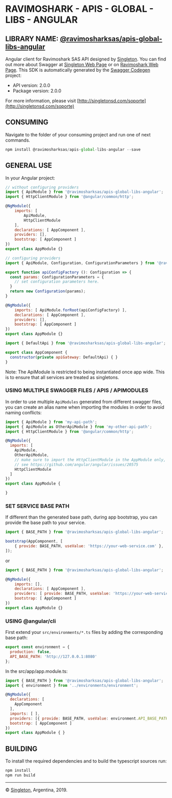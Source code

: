 # RAVIMOSHARK - APIS - GLOBAL - LIBS - ANGULAR



## LIBRARY NAME: [@ravimosharksas/apis-global-libs-angular](https://www.npmjs.com/package/@ravimosharksas/apis-global-libs-angular)

Angular client for Ravimoshark SAS API designed by [Singleton](http://singletonsd.com). You  can find out more about Swagger at [Singleton Web Page](http://singletonsd) or on [Ravimoshark Web Page](https://ravimoshark.com).
This SDK is automatically generated by the [Swagger Codegen](https://github.com/swagger-api/swagger-codegen) project:

- API version: 2.0.0
- Package version: 2.0.0

For more information, please visit [http://singletonsd.com/soporte](http://singletonsd.com/soporte)

## CONSUMING

Navigate to the folder of your consuming project and run one of next commands.

```javascript
npm install @ravimosharksas/apis-global-libs-angular --save
```

## GENERAL USE

In your Angular project:

```javascript
// without configuring providers
import { ApiModule } from '@ravimosharksas/apis-global-libs-angular';
import { HttpClientModule } from '@angular/common/http';

@NgModule({
    imports: [
        ApiModule,
        HttpClientModule
    ],
    declarations: [ AppComponent ],
    providers: [],
    bootstrap: [ AppComponent ]
})
export class AppModule {}
```

```javascript
// configuring providers
import { ApiModule, Configuration, ConfigurationParameters } from '@ravimosharksas/apis-global-libs-angular';

export function apiConfigFactory (): Configuration => {
  const params: ConfigurationParameters = {
    // set configuration parameters here.
  }
  return new Configuration(params);
}

@NgModule({
    imports: [ ApiModule.forRoot(apiConfigFactory) ],
    declarations: [ AppComponent ],
    providers: [],
    bootstrap: [ AppComponent ]
})
export class AppModule {}
```

```javascript
import { DefaultApi } from '@ravimosharksas/apis-global-libs-angular';

export class AppComponent {
  constructor(private apiGateway: DefaultApi) { }
}
```

Note: The ApiModule is restricted to being instantiated once app wide.
This is to ensure that all services are treated as singletons.

### USING MULTIPLE SWAGGER FILES / APIS / APIMODULES

In order to use multiple `ApiModules` generated from different swagger files,
you can create an alias name when importing the modules
in order to avoid naming conflicts:

```javascript
import { ApiModule } from 'my-api-path';
import { ApiModule as OtherApiModule } from 'my-other-api-path';
import { HttpClientModule } from '@angular/common/http';

@NgModule({
  imports: [
    ApiModule,
    OtherApiModule,
    // make sure to import the HttpClientModule in the AppModule only,
    // see https://github.com/angular/angular/issues/20575
    HttpClientModule
  ]
})
export class AppModule {

}
```

### SET SERVICE BASE PATH

If different than the generated base path, during app bootstrap, you can provide the base path to your service.

```javascript
import { BASE_PATH } from '@ravimosharksas/apis-global-libs-angular';

bootstrap(AppComponent, [
    { provide: BASE_PATH, useValue: 'https://your-web-service.com' },
]);
```

or

```javascript
import { BASE_PATH } from '@ravimosharksas/apis-global-libs-angular';

@NgModule({
    imports: [],
    declarations: [ AppComponent ],
    providers: [ provide: BASE_PATH, useValue: 'https://your-web-service.com' ],
    bootstrap: [ AppComponent ]
})
export class AppModule {}
```

### USING @angular/cli

First extend your `src/environments/*.ts` files by adding the corresponding base path:

```javascript
export const environment = {
  production: false,
  API_BASE_PATH: 'http://127.0.0.1:8080'
};
```

In the src/app/app.module.ts:

```javascript
import { BASE_PATH } from '@ravimosharksas/apis-global-libs-angular';
import { environment } from '../environments/environment';

@NgModule({
  declarations: [
    AppComponent
  ],
  imports: [ ],
  providers: [{ provide: BASE_PATH, useValue: environment.API_BASE_PATH }],
  bootstrap: [ AppComponent ]
})
export class AppModule { }
```

## BUILDING

To install the required dependencies and to build the typescript sources run:

```javascript
npm install
npm run build
```

----------------------

© [Singleton](http://singletonsd.com), Argentina, 2019.
